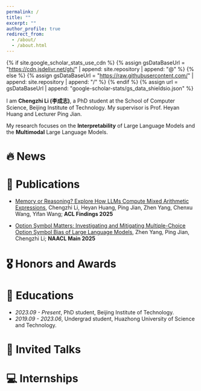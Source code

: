 ```yaml
---
permalink: /
title: ""
excerpt: ""
author_profile: true
redirect_from: 
  - /about/
  - /about.html
---
```


{% if site.google_scholar_stats_use_cdn %}
{% assign gsDataBaseUrl = "https://cdn.jsdelivr.net/gh/" | append: site.repository | append: "@" %}
{% else %}
{% assign gsDataBaseUrl = "https://raw.githubusercontent.com/" | append: site.repository | append: "/" %}
{% endif %}
{% assign url = gsDataBaseUrl | append: "google-scholar-stats/gs_data_shieldsio.json" %}

<span class='anchor' id='about-me'></span>

<!-- 我是 [李成志](https://scholar.google.com/citations?user=Oj6jCP4AAAAJ)，本科就读于华中科技大学，现为北京理工大学计算机学院2023级博士研究生。我的研究兴趣包括大语言模型的可解释性，多模态大语言模型。-->

I am **Chengzhi Li (李成志)**, a PhD student at the School of Computer Science, Beijing Institute of Technology. My supervisor is Prof. Heyan Huang and Lecturer Ping Jian. 
<!-- I received my Bachelor's degree from Huazhong University of Science and Technology in 2023. --> 
My research focuses on the **Interpretability** of Large Language Models and the **Multimodal** Large Language Models.

<!-- My research interest includes neural machine translation and computer vision. I have published more than 100 papers at the top international AI conferences with total <a href='https://scholar.google.com/citations?user=DhtAFkwAAAAJ'>google scholar citations <strong><span id='total_cit'>260000+</span></strong></a> (You can also use google scholar badge <a href='https://scholar.google.com/citations?user=DhtAFkwAAAAJ'><img src="https://img.shields.io/endpoint?url={{ url | url_encode }}&logo=Google%20Scholar&labelColor=f6f6f6&color=9cf&style=flat&label=citations"></a>). -->


# 🔥 News

<!-- news的示例 -->
<!-- - *2022.02*: &nbsp;🎉🎉 Lorem ipsum dolor sit amet, consectetur adipiscing elit. Vivamus ornare aliquet ipsum, ac tempus justo dapibus sit amet.  -->
<!-- - *2022.02*: &nbsp;🎉🎉 Lorem ipsum dolor sit amet, consectetur adipiscing elit. Vivamus ornare aliquet ipsum, ac tempus justo dapibus sit amet.  -->

# 📝 Publications 

<!-- 一个代表作的展示实例 -->
<!-- 
<div class='paper-box'><div class='paper-box-image'><div><div class="badge">CVPR 2016</div><img src='images/500x300.png' alt="sym" width="100%"></div></div>
<div class='paper-box-text' markdown="1">

[Deep Residual Learning for Image Recognition](https://openaccess.thecvf.com/content_cvpr_2016/papers/He_Deep_Residual_Learning_CVPR_2016_paper.pdf)

**Kaiming He**, Xiangyu Zhang, Shaoqing Ren, Jian Sun

[**Project**](https://scholar.google.com/citations?view_op=view_citation&hl=zh-CN&user=DhtAFkwAAAAJ&citation_for_view=DhtAFkwAAAAJ:ALROH1vI_8AC) <strong><span class='show_paper_citations' data='DhtAFkwAAAAJ:ALROH1vI_8AC'></span></strong>
- Lorem ipsum dolor sit amet, consectetur adipiscing elit. Vivamus ornare aliquet ipsum, ac tempus justo dapibus sit amet. 
</div>
</div> -->
<!-- 代表作的展示实例此处截止 -->

- [Memory or Reasoning? Explore How LLMs Compute Mixed Arithmetic Expressions](https://aclanthology.org/2025.findings-acl.299/), Chengzhi Li, Heyan Huang, Ping Jian, Zhen Yang, Chenxu Wang, Yifan Wang; **ACL Findings 2025**

- [Option Symbol Matters: Investigating and Mitigating Multiple-Choice Option Symbol Bias of Large Language Models](https://aclanthology.org/2025.naacl-long.95/), Zhen Yang, Ping Jian, Chengzhi Li; **NAACL Main 2025**

# 🎖 Honors and Awards

<!-- 这是奖项的示例 -->
<!-- - *2021.10* Lorem ipsum dolor sit amet, consectetur adipiscing elit. Vivamus ornare aliquet ipsum, ac tempus justo dapibus sit amet.  -->
<!-- - *2021.09* Lorem ipsum dolor sit amet, consectetur adipiscing elit. Vivamus ornare aliquet ipsum, ac tempus justo dapibus sit amet.  -->

# 📖 Educations

<!-- 这是教育经历的示例 -->
- *2023.09 - Present*, PhD student, Beijing Institute of Technology. 
- *2019.09 - 2023.06*, Undergrad student, Huazhong University of Science and Technology. 

# 💬 Invited Talks

<!-- 这是参与的讨论会示例 -->
<!-- - *2021.06*, Lorem ipsum dolor sit amet, consectetur adipiscing elit. Vivamus ornare aliquet ipsum, ac tempus justo dapibus sit amet. 
- *2021.03*, Lorem ipsum dolor sit amet, consectetur adipiscing elit. Vivamus ornare aliquet ipsum, ac tempus justo dapibus sit amet.  \| [\[video\]](https://github.com/) -->

# 💻 Internships


<!-- - *2019.05 - 2020.02*, [Lorem](https://github.com/), China. -->